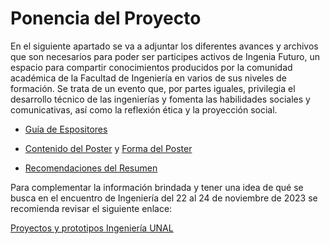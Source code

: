 # Ponencia del Proyecto

En el siguiente apartado se va a adjuntar los diferentes avances y archivos que son necesarios para poder ser participes activos
de Ingenia Futuro, un espacio para compartir conocimientos producidos por la comunidad académica de la Facultad de Ingeniería en 
varios de sus niveles de formación. Se trata de un evento que, por partes iguales, privilegia el desarrollo técnico de las 
ingenierías y fomenta las habilidades sociales y comunicativas, así como la reflexión ética y la proyección social. 

- [Guía de Espositores](https://github.com/JuanBui26/Pollen_Dryer/blob/main/Ingenia_Furturo/Protocolo%20Encuentro%202023-2S.pdf)

- [Contenido del Poster](https://github.com/JuanBui26/Pollen_Dryer/blob/main/Ingenia_Furturo/Instrucciones%20contenido%20del%20P%C3%B3ster.pdf) y [Forma del Poster](https://github.com/JuanBui26/Pollen_Dryer/blob/main/Ingenia_Furturo/Instrucciones%20forma%20del%20P%C3%B3ster.pdf)

- [Recomendaciones del Resumen](https://github.com/JuanBui26/Pollen_Dryer/blob/main/Ingenia_Furturo/Recomendaciones%20resumen.pdf)

Para complementar la información brindada y tener una idea de qué se busca en el encuentro de Ingeniería del 22 al 24 de
noviembre de 2023 se recomienda revisar el siguiente enlace:

[Proyectos y prototipos Ingeniería UNAL]()
